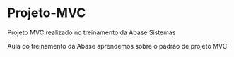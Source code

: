 # Projeto-MVC
Projeto MVC realizado no treinamento da Abase Sistemas

Aula do treinamento da Abase aprendemos sobre o padrão de projeto MVC
